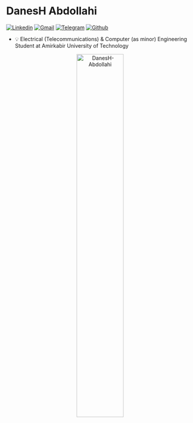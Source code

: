 <h1> DanesH Abdollahi </h1>

[![Linkedin](https://img.shields.io/badge/-LinkedIn-blue?style=flat&logo=Linkedin&logoColor=white)](https://www.linkedin.com/in/danesh-abdollahi-431b81201/)
[![Gmail](https://img.shields.io/badge/-Gmail-c14438?style=flat&logo=Gmail&logoColor=white)](mailto:abdollahiidanesh@gmail.com)
[![Telegram](https://img.shields.io/badge/Telegram-2CA5E0?style=flat&logo=telegram&logoColor=white)](https://t.me/Danesh23)
[![Github](https://img.shields.io/github/followers/DanesH-Abdollahi?label=Follow&style=social)](https://github.com/DanesH-Abdollahi)

- 💡 Electrical (Telecommunications) & Computer (as minor) Engineering Student at Amirkabir University of Technology

<div align="center">
<img width="50%" src="https://github-readme-stats.vercel.app/api/top-langs?username=DanesH-Abdollahi&show_icons=true&locale=en&layout=compact" alt="DanesH-Abdollahi" />
</div>

